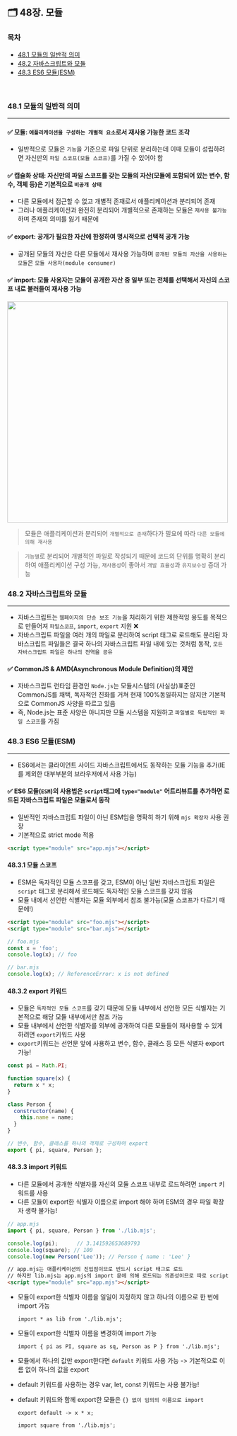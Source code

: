## 🗂️ 48장. 모듈

### 목차
- [48.1 모듈의 일반적 의미](#48.1)
- [48.2 자바스크립트와 모듈](#48.2)
- [48.3 ES6 모듈(ESM)](#48.3)
<br />


### 48.1 모듈의 일반적 의미<a name="48.1"></a>
---
#### ✅ 모듈: `애플리케이션을 구성하는 개별적 요소`로서 재사용 가능한 코드 조각

- 일반적으로 모듈은 `기능`을 기준으로 파일 단위로 분리하는데 이때 모듈이 성립하려면 자신만의 `파일 스코프(모듈 스코프)`를 가질 수 있어야 함

#### ✅ 캡슐화 상태: 자신만의 파일 스코프를 갖는 모듈의 자산(모듈에 포함되어 있는 변수, 함수, 객체 등)은 기본적으로 `비공개 상태`

- 다른 모듈에서 접근할 수 없고 개별적 존재로서 애플리케이션과 분리되어 존재
- 그러나 애플리케이션과 완전히 분리되어 개별적으로 존재하는 모듈은 `재사용 불가능`하며 존재의 의미를 잃기 때문에

#### ✅ export: 공개가 필요한 자산에 한정하여 명시적으로 선택적 공개 가능
- 공개된 모듈의 자산은 다른 모듈에서 재사용 가능하며 `공개된 모듈의 자산을 사용하는 모듈`은 `모듈 사용자(module consumer)`

#### ✅ import: 모듈 사용자는 모듈이 공개한 자산 중 일부 또는 전체를 선택해서 자신의 스코프 내로 불러들여 재사용 가능

<img src="./images/48_1.PNG" width=500px>

> 모듈은 애플리케이션과 분리되어 `개별적으로 존재`하다가 필요에 따라 `다른 모듈에 의해 재사용`

> `기능별`로 분리되어 개별적인 파일로 작성되기 때문에 코드의 단위를 명확히 분리하여 애플리케이션 구성 가능, `재사용성`이 좋아서 `개발 효율성`과 `유지보수성` 증대 가능
### 48.2 자바스크립트와 모듈<a name="48.2"></a>
---

- 자바스크립트는 `웹페이지의 단순 보조 기능`을 처리하기 위한 제한적잉 용도를 목적으로 만들어져 `파일스코프`, `import`, `export` 지원 ❌
- 자바스크립트 파일을 여러 개의 파일로 분리하여 script 태그로 로드해도 분리된 자바스크립트 파일들은 결국 하나의 자바스크립트 파일 내에 있는 것처럼 동작, `모든 자바스크립트 파일은 하나의 전역을 공유`

#### ✅ CommonJS & AMD(Asynchronous Module Definition)의 제안
- 자바스크립트 런타임 환경인 `Node.js`는 모듈시스템의 (사실상)표준인 CommonJS를 채택, 독자적인 진화를 거쳐 현재 100%동일하지는 않지만 기본적으로 CommonJS 사양을 따르고 있음
- 즉, Node.js는 표준 사양은 아니지만 모듈 시스템을 지원하고 `파일별로 독립적인 파일 스코프`를 가짐

### 48.3 ES6 모듈(ESM)<a name="48.2"></a>
---
- ES6에서는 클라이언트 사이드 자바스크립트에서도 동작하는 모듈 기능을 추가(IE를 제외한 대부부분의 브라우저에서 사용 가능)

#### ✅ ES6 모듈(`ESM`)의 사용법은 `script`태그에 `type="module"` 어트리뷰트를 추가하면 로드된 자바스크립트 파일은 모듈로서 동작
- 일반적인 자바스크립트 파일이 아닌 ESM임을 명확히 하기 위해 `mjs 확장자` 사용 권장
- 기본적으로 strict mode 적용

```html
<script type="module" src="app.mjs"></script>
```

#### 48.3.1 모듈 스코프
- ESM은 독자적인 모듈 스코프를 갖고, ESM이 아닌 일반 자바스크립트 파일은 `script` 태그로 분리해서 로드해도 독자적인 모듈 스코프를 갖지 않음
- 모듈 내에서 선언한 식별자는 모듈 외부에서 참조 불가능(모듈 스코프가 다르기 때문에!)


```html
<script type="module" src="foo.mjs"></script>
<script type="module" src="bar.mjs"></script>
```

```mjs
// foo.mjs
const x = 'foo';
console.log(x); // foo

// bar.mjs
console.log(x); // ReferenceError: x is not defined
```

#### 48.3.2 export 키워드
- 모듈은 `독자적인 모듈 스코프`를 갖기 때문에 모듈 내부에서 선언한 모든 식별자는 기본적으로 해당 모듈 내부에서만 참조 가능
- 모듈 내부에서 선언한 식별자를 외부에 공개하여 다른 모듈들이 재사용할 수 있게 하려면 `export`키워드 사용
- `export`키워드는 선언문 앞에 사용하고 변수, 함수, 클래스 등 모든 식별자 export 가능!

```mjs
const pi = Math.PI;

function square(x) {
  return x * x;
}

class Person {
  constructor(name) {
    this.name = name;
  }
}

// 변수, 함수, 클래스를 하나의 객체로 구성하여 export
export { pi, square, Person };
```

#### 48.3.3 import 키워드
- 다른 모듈에서 공개한 식별자를 자신의 모듈 스코프 내부로 로드하려면 `import` 키워드를 사용
- 다른 모듈이 export한 식별자 이름으로 import 해야 하며 ESM의 경우 파일 확장자 생략 불가능!

```mjs
// app.mjs
import { pi, square, Person } from './lib.mjs';

console.log(pi);      // 3.141592653689793
console.log(square); // 100
console.log(new Person('Lee')); // Person { name : 'Lee' }
```

```html
// app.mjs는 애플리케이션의 진입점이므로 반드시 script 태그로 로드
// 하지만 lib.mjs는 app.mjs의 import 문에 의해 로드되는 의존성이므로 따로 script 태그로 로드하지 않아도 됨
<script type="module" src="app.mjs"></script>
```

- 모듈이 export한 식별자 이름을 일일이 지정하지 않고 하나의 이름으로 한 번에 import 가능 

  `import * as lib from './lib.mjs';`

- 모듈이 export한 식별자 이름을 변경하여 import 가능

  `import { pi as PI, square as sq, Person as P } from './lib.mjs';`

- 모듈에서 하나의 값만 export한다면 `default` 키워드 사용 가능 -> 기본적으로 이름 없이 하나의 값을 export
- default 키워드를 사용하는 경우 var, let, const 키워드는 사용 불가능!
- default 키워드와 함께 export한 모듈은 `{} 없이 임의의 이름으로 import`
  
  `export default -> x * x;`

  `import square from './lib.mjs';`